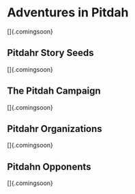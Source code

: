 # Adventures in Pitdah

[]{.comingsoon}

## Pitdahr Story Seeds

[]{.comingsoon}

## The Pitdah Campaign

[]{.comingsoon}

## Pitdahr Organizations

[]{.comingsoon}

## Pitdahn Opponents

[]{.comingsoon}
